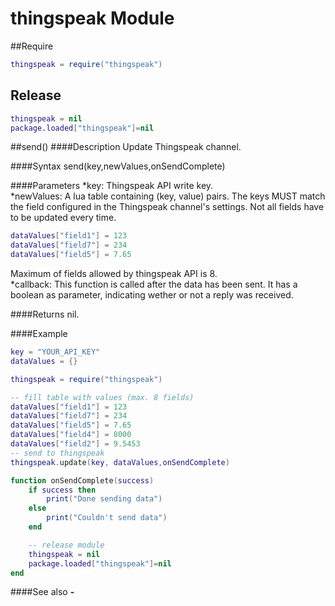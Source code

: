 # thingspeak Module

##Require
```lua
thingspeak = require("thingspeak")
```
## Release
```lua
thingspeak = nil
package.loaded["thingspeak"]=nil
```

<a id="thingspeak_send"></a>
##send()
####Description
Update Thingspeak channel.<br />

####Syntax
send(key,newValues,onSendComplete)

####Parameters
*key: Thingspeak API write key.<br />
*newValues: A lua table containing (key, value) pairs. The keys MUST match the field configured in the Thingspeak channel's settings. Not all fields have to be updated every time. <br />
```lua
dataValues["field1"] = 123
dataValues["field7"] = 234
dataValues["field5"] = 7.65
```
Maximum of fields allowed by thingspeak API is 8.<br />
*callback: This function is called after the data has been sent. It has a boolean as parameter, indicating wether or not a reply was received. <br />


####Returns
nil.<br />

####Example
```lua
key = "YOUR_API_KEY"
dataValues = {}

thingspeak = require("thingspeak")

-- fill table with values (max. 8 fields)
dataValues["field1"] = 123
dataValues["field7"] = 234
dataValues["field5"] = 7.65
dataValues["field4"] = 8000
dataValues["field2"] = 9.5453
-- send to thingspeak
thingspeak.update(key, dataValues,onSendComplete)

function onSendComplete(success) 
    if success then 
        print("Done sending data")
    else
        print("Couldn't send data")
    end

    -- release module
    thingspeak = nil
    package.loaded["thingspeak"]=nil
end
```

####See also
**-**   []()

